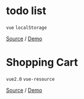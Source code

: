 # todo list
`vue` `localStorage`

[Source](https://github.com/itanhang/vue-list/tree/master/todo) / [Demo](https://itanhang.github.io/vue-list/todo/dist/index.html)

# Shopping Cart
`vue2.0` `vue-resource`

[Source](https://github.com/itanhang/vue-list/tree/master/shopping-cart) / [Demo](https://itanhang.github.io/vue-list/shopping-cart/index.html)